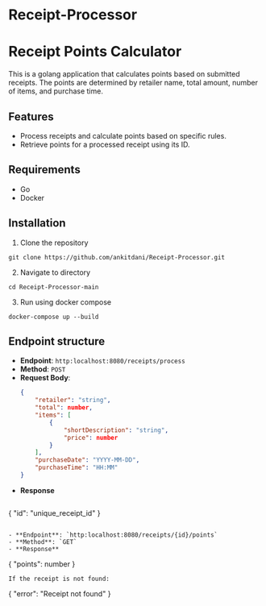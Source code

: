 # Receipt-Processor

# Receipt Points Calculator

This is a golang application that calculates points based on submitted receipts. The points are determined by retailer name, total amount, number of items, and purchase time.

## Features

- Process receipts and calculate points based on specific rules.
- Retrieve points for a processed receipt using its ID.


## Requirements

- Go
- Docker

## Installation

1. Clone the repository

```
git clone https://github.com/ankitdani/Receipt-Processor.git
```

2. Navigate to directory
```
cd Receipt-Processor-main
```

3. Run using docker compose

```
docker-compose up --build
```

## Endpoint structure

- **Endpoint**: `http:localhost:8080/receipts/process`
- **Method**: `POST`
- **Request Body**: 
  ```json
  {
      "retailer": "string",
      "total": number,
      "items": [
          {
              "shortDescription": "string",
              "price": number
          }
      ],
      "purchaseDate": "YYYY-MM-DD",
      "purchaseTime": "HH:MM"
  }
  ```
- **Response**
  ```
{
    "id": "unique_receipt_id"
}
```

- **Endpoint**: `http:localhost:8080/receipts/{id}/points`
- **Method**: `GET`
- **Response**
```
{
    "points": number
}
```
If the receipt is not found:
```
{
    "error": "Receipt not found"
}
```
